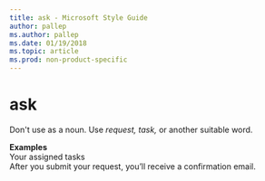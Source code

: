 ```yaml
---
title: ask - Microsoft Style Guide
author: pallep
ms.author: pallep
ms.date: 01/19/2018
ms.topic: article
ms.prod: non-product-specific
---
```


# ask

Don't use as a noun. Use *request, task,* or another suitable word.

**Examples**  
Your assigned tasks  
After you submit your request, you’ll receive a confirmation email.
